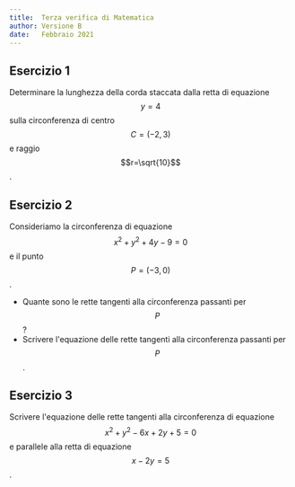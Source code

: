 ```yaml
---
title:  Terza verifica di Matematica
author: Versione B
date:	Febbraio 2021
---
```


Esercizio 1
-----------

Determinare la lunghezza della corda staccata dalla retta di equazione $$y=4$$ sulla circonferenza di centro $$C=(-2,3)$$ e raggio $$r=\sqrt{10}$$.

Esercizio 2
-----------

Consideriamo la circonferenza di equazione $$x^2 + y^2 + 4y - 9 = 0$$ e il punto $$P=(-3,0)$$.

* Quante sono le rette tangenti alla circonferenza passanti per $$P$$?
* Scrivere l'equazione delle rette tangenti alla circonferenza passanti per $$P$$.

Esercizio 3
-----------

Scrivere l'equazione delle rette tangenti alla circonferenza di equazione $$x^2 + y^2 - 6x + 2y + 5 = 0$$ e parallele alla retta di equazione $$x - 2y = 5$$.
